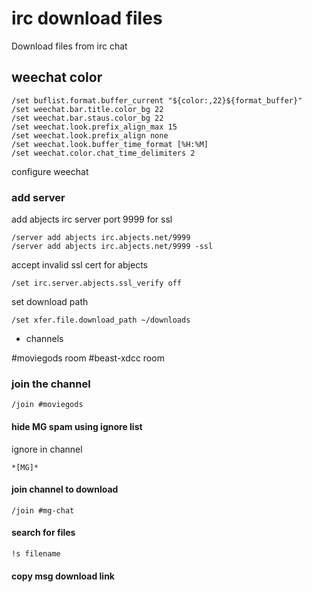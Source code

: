# irc download files

Download files from irc chat

## weechat color

```
/set buflist.format.buffer_current "${color:,22}${format_buffer}"
/set weechat.bar.title.color_bg 22
/set weechat.bar.staus.color_bg 22
/set weechat.look.prefix_align_max 15
/set weechat.look.prefix_align none
/set weechat.look.buffer_time_format [%H:%M]
/set weechat.color.chat_time_delimiters 2
```

configure weechat

### add server

add abjects irc server port 9999 for ssl

```
/server add abjects irc.abjects.net/9999
/server add abjects irc.abjects.net/9999 -ssl
```

accept invalid ssl cert for abjects


```
/set irc.server.abjects.ssl_verify off
```

set download path

```
/set xfer.file.download_path ~/downloads 
```

* channels

#moviegods room
#beast-xdcc room

### join the channel

```
/join #moviegods
```

#### hide MG spam using ignore list

ignore in channel

```
*[MG]*
```

#### join channel to download

```
/join #mg-chat
```

#### search for files

```
!s filename
```

#### copy msg download link


